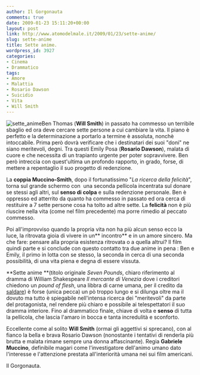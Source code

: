 ```yaml
---
author: Il Gorgonauta
comments: true
date: 2009-01-23 15:11:20+00:00
layout: post
link: http://www.atomodelmale.it/2009/01/23/sette-anime/
slug: sette-anime
title: Sette anime.
wordpress_id: 3927
categories:
- Cinema
- Drammatico
tags:
- Amore
- Malattia
- Rosario Dawson
- Suicidio
- Vita
- Will Smith
---
```


![sette_anime](http://www.atomodelmale.it/wp-content/uploads/2009/01/sette_anime-300x198.jpg)Ben Thomas (**Will Smith**) in passato ha commesso un terribile sbaglio ed ora deve cercare sette persone a cui cambiare la vita. Il piano è perfetto e la determinazione a portarlo a termine è assoluta, nonchè intoccabile. Prima però dovrà verificare che i destinatari dei suoi "doni" ne siano meritevoli, degni. Tra questi Emily Posa (**Rosario Dawson**), malata di cuore e che necessita di un trapianto urgente per poter sopravvivere. Ben però intreccia con quest'ultima un profondo rapporto, in grado, forse, di mettere a repentaglio il suo progetto di redenzione.

La **coppia Muccino-Smith**, dopo il fortunatissimo "_La ricerca della felicità_",  torna sul grande schermo con  una seconda pellicola incentrata sul donare se stessi agli altri, sul **senso di colpa** e sulla redenzione personale. Ben è oppresso ed atterrito da quanto ha commesso in passato ed ora cerca di restituire a 7 sette persone cosa ha tolto ad altre sette. La **felicità** non è più riuscire nella vita (come nel film precedente) ma porre rimedio al peccato commesso.

Poi all'improvviso quando la propria vita non ha più alcun senso ecco la luce, la ritrovata gioia di vivere in un** incontro** e in un amore sincero. Ma che fare: pensare alla propria esistenza ritrovata o a quella altrui? Il film quindi parte e si conclude con questo contatto tra due anime in pena : Ben e Emily, il primo in lotta con se stesso, la seconda in cerca di una seconda possibilità, di una vita piena e degna di essere vissuta.

<!-- more -->


**Sette anime **(titolo originale _Seven Pounds_, chiaro riferimento al dramma di William Shakespeare _Il mercante di Venezia_ dove i creditori chiedono un _pound of flesh_, una libbra di carne umana, per il credito da [saldare](http://it.wikipedia.org/wiki/Sette_anime)) è forse (unica pecca) un pò troppo lungo e si dilunga oltre ma il dovuto ma tutto è spiegabile nell'intensa ricerca dei "meritevoli" da parte del protagonista, nel rendere più chiaro e possibile ai telespettatori il suo dramma interiore. Fino al drammatico finale, chiave di volta e **senso** di tutta la pellicola, che lascia l'amaro in bocca e tanta incredulità e sconforto.

Eccellente come al solito **Will Smith** (ormai gli aggettivi si sprecano), con al fianco la bella e brava Rosario Dawson (nonostante i tentativi di renderla più brutta e malata rimane sempre una donna affascinante). Regia **Gabriele Muccino**, definibile magari come l'investigatore dell'animo umano dato l'interesse e l'attenzione prestata all'interiorità umana nei sui film americani.

Il Gorgonauta.
